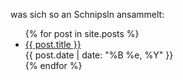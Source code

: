 
was sich so an Schnipsln ansammelt:

<ul>
  {% for post in site.posts %}
    <li>
      <a href="{{ post.url }}">{{ post.title }}</a><br />{{ post.date | date: "%B %e, %Y" }}
    </li>
  {% endfor %}
</ul>

